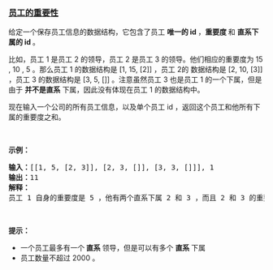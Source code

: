 ### [员工的重要性](https://leetcode-cn.com/problems/employee-importance)

<p>给定一个保存员工信息的数据结构，它包含了员工 <strong>唯一的 id </strong>，<strong>重要度 </strong>和 <strong>直系下属的 id </strong>。</p>

<p>比如，员工 1 是员工 2 的领导，员工 2 是员工 3 的领导。他们相应的重要度为 15 , 10 , 5 。那么员工 1 的数据结构是 [1, 15, [2]] ，员工 2的 数据结构是 [2, 10, [3]] ，员工 3 的数据结构是 [3, 5, []] 。注意虽然员工 3 也是员工 1 的一个下属，但是由于 <strong>并不是直系</strong> 下属，因此没有体现在员工 1 的数据结构中。</p>

<p>现在输入一个公司的所有员工信息，以及单个员工 id ，返回这个员工和他所有下属的重要度之和。</p>

<p> </p>

<p><strong>示例：</strong></p>

<pre>
<strong>输入：</strong>[[1, 5, [2, 3]], [2, 3, []], [3, 3, []]], 1
<strong>输出：</strong>11
<strong>解释：</strong>
员工 1 自身的重要度是 5 ，他有两个直系下属 2 和 3 ，而且 2 和 3 的重要度均为 3 。因此员工 1 的总重要度是 5 + 3 + 3 = 11 。
</pre>

<p> </p>

<p><strong>提示：</strong></p>

<ul>
	<li>一个员工最多有一个<strong> 直系 </strong>领导，但是可以有多个 <strong>直系 </strong>下属</li>
	<li>员工数量不超过 2000 。</li>
</ul>
